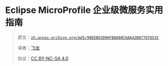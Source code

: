# Eclipse MicroProfile 企业级微服务实用指南

> 原文：[`zh.annas-archive.org/md5/90EEB03D96FBA880C6AA42B87707D53C`](https://zh.annas-archive.org/md5/90EEB03D96FBA880C6AA42B87707D53C)
> 
> 译者：[飞龙](https://github.com/wizardforcel)
> 
> 协议：[CC BY-NC-SA 4.0](http://creativecommons.org/licenses/by-nc-sa/4.0/)